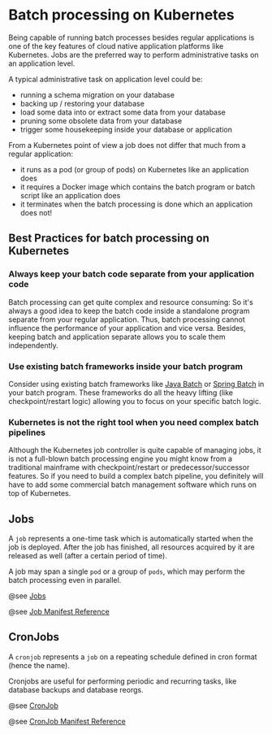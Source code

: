 # Batch processing on Kubernetes

Being capable of running batch processes besides regular applications is one of the key features of 
cloud native application platforms like Kubernetes. 
Jobs are the preferred way to perform administrative tasks on an application level.

A typical administrative task on application level could be:

* running a schema migration on your database
* backing up / restoring your database
* load some data into or extract some data from your database
* pruning some obsolete data from your database
* trigger some housekeeping inside your database or application

From a Kubernetes point of view a job does not differ that much from a regular application:

* it runs as a pod (or group of pods) on Kubernetes like an application does
* it requires a Docker image which contains the batch program or batch script like an application does
* it terminates when the batch processing is done which an application does not!

## Best Practices for batch processing on Kubernetes

### Always keep your batch code separate from your application code

Batch processing can get quite complex and resource consuming: So it's always a good idea to keep 
the batch code inside a standalone program separate from your regular application. Thus, batch processing
cannot influence the performance of your application and vice versa. Besides, keeping batch and application
separate allows you to scale them independently.

### Use existing batch frameworks inside your batch program

Consider using existing batch frameworks like [Java Batch](https://www.baeldung.com/java-ee-7-batch-processing) 
or [Spring Batch](https://spring.io/guides/gs/batch-processing/) in your batch program. These
frameworks do all the heavy lifting (like checkpoint/restart logic) allowing you to focus on your 
specific batch logic.

### Kubernetes is not the right tool when you need complex batch pipelines

Although the Kubernetes job controller is quite capable of managing jobs, it is not a full-blown batch processing engine you might
know from a traditional mainframe with checkpoint/restart or predecessor/successor features.
So if you need to build a complex batch pipeline, you definitely will have to add some commercial 
batch management software which runs on top of Kubernetes.

## Jobs

A `job` represents a one-time task which is automatically started when the job is deployed. After the job has finished,
 all resources acquired by it are released as well (after a certain period of time).

A job may span a single `pod` or a group of `pods`, which may perform the batch processing even in parallel.
 
@see [Jobs](https://kubernetes.io/docs/concepts/workloads/controllers/job/)

@see [Job Manifest Reference](https://kubernetes.cn/docs/reference/generated/kubernetes-api/v1.18/#job-v1-batch)

## CronJobs

A `cronjob` represents a `job` on a repeating schedule defined in cron format (hence the name).

Cronjobs are useful for performing periodic and recurring tasks, like database backups and database reorgs.

@see [CronJob](https://kubernetes.io/docs/concepts/workloads/controllers/cron-jobs/)

@see [CronJob Manifest Reference](https://kubernetes.cn/docs/reference/generated/kubernetes-api/v1.18/#cronjob-v1beta1-batch)
